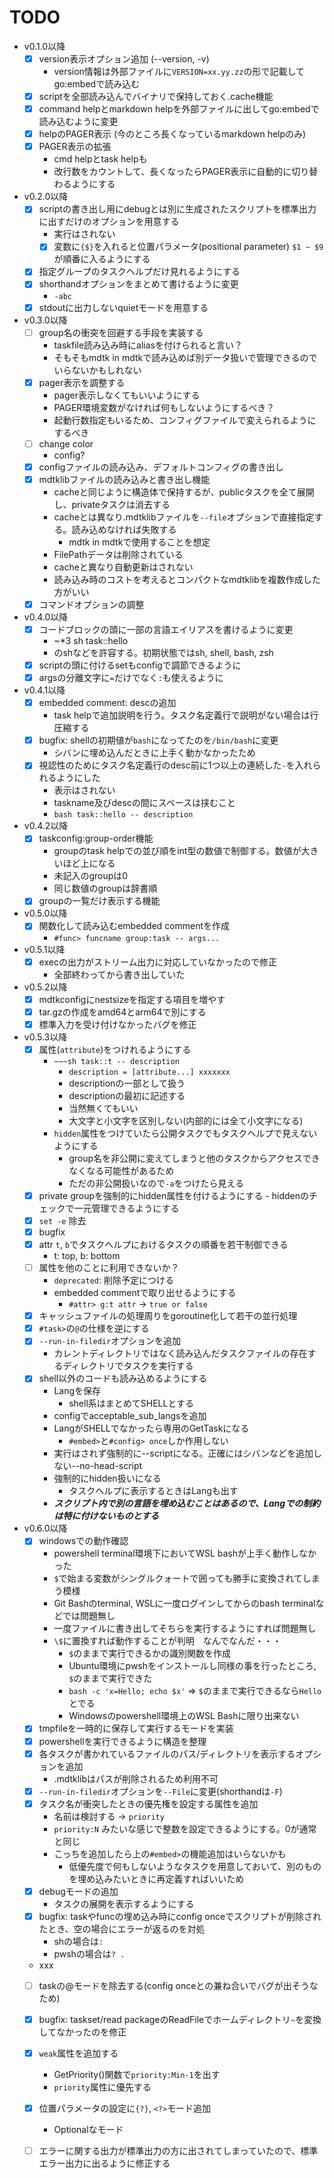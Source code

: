 
# TODO

- v0.1.0以降
    - [x] version表示オプション追加 (--version, -v)
        - version情報は外部ファイルに`VERSION=xx.yy.zz`の形で記載してgo:embedで読み込む
    - [x] scriptを全部読み込んでバイナリで保持しておく.cache機能
    - [x] command helpとmarkdown helpを外部ファイルに出してgo:embedで読み込むように変更
    - [x] helpのPAGER表示 (今のところ長くなっているmarkdown helpのみ)
    - [x] PAGER表示の拡張
        - cmd helpとtask helpも
        - 改行数をカウントして、長くなったらPAGER表示に自動的に切り替わるようにする
- v0.2.0以降
    - [x] scriptの書き出し用にdebugとは別に生成されたスクリプトを標準出力に出すだけのオプションを用意する
        - 実行はされない
        - [x] 変数に`{$}`を入れると位置パラメータ(positional parameter) `$1 ~ $9`が順番に入るようにする
    - [x] 指定グループのタスクヘルプだけ見れるようにする
    - [x] shorthandオプションをまとめて書けるように変更
        - `-abc`
    - [x] stdoutに出力しないquietモードを用意する
- v0.3.0以降
    - [ ] group名の衝突を回避する手段を実装する
        - taskfile読み込み時にaliasを付けられると言い？
        - そもそもmdtk in mdtkで読み込めば別データ扱いで管理できるのでいらないかもしれない
    - [x] pager表示を調整する
        - pager表示しなくてもいいようにする
        - PAGER環境変数がなければ何もしないようにするべき？
        - 起動行数指定もいるため、コンフィグファイルで変えられるようにするべき
    - [ ] change color
        - config?
    - [x] configファイルの読み込み、デフォルトコンフィグの書き出し
    - [x] mdtklibファイルの読み込みと書き出し機能
        - cacheと同じように構造体で保持するが、publicタスクを全て展開し、privateタスクは消去する
        - cacheとは異なり.mdtklibファイルを`--file`オプションで直接指定する。読み込めなければ失敗する
            - mdtk in mdtkで使用することを想定
        - FilePathデータは削除されている
        - cacheと異なり自動更新はされない
        - 読み込み時のコストを考えるとコンパクトなmdtklibを複数作成した方がいい
    - [x] コマンドオプションの調整
- v0.4.0以降
    - [x] コードブロックの頭に一部の言語エイリアスを書けるように変更
        - ~*3 sh task::hello
        - のshなどを許容する。初期状態ではsh, shell, bash, zsh
    - [x] scriptの頭に付けるsetもconfigで調節できるように
    - [x] argsの分離文字に`=`だけでなく`:`も使えるように
- v0.4.1以降
    - [x] embedded comment: descの追加
        - task helpで追加説明を行う。タスク名定義行で説明がない場合は行圧縮する
    - [x] bugfix: shellの初期値が`bash`になってたのを`/bin/bash`に変更
        - シバンに埋め込んだときに上手く動かなかったため
    - [x] 視認性のためにタスク名定義行のdesc前に1つ以上の連続した`-`を入れられるようにした
        - 表示はされない
        - taskname及びdescの間にスペースは挟むこと
        - `bash task::hello -- description`
- v0.4.2以降
    - [x] taskconfig:group-order機能
        - groupのtask helpでの並び順をint型の数値で制御する。数値が大きいほど上になる
        - 未記入のgroupは0
        - 同じ数値のgroupは辞書順
    - [x] groupの一覧だけ表示する機能
- v0.5.0以降
    - [x] 関数化して読み込むembedded commentを作成
        - `#func> funcname group:task -- args...`
- v0.5.1以降
    - [x] execの出力がストリーム出力に対応していなかったので修正
        - 全部終わってから書き出していた
- v0.5.2以降
    - [x] mdtkconfigにnestsizeを指定する項目を増やす
    - [x] tar.gzの作成をamd64とarm64で別にする
    - [x] 標準入力を受け付けなかったバグを修正
- v0.5.3以降
    - [x] 属性(`attribute`)をつけれるようにする
        - `~~~sh task::t -- description`
            - `description = [attribute...] xxxxxxx`
            - descriptionの一部として扱う
            - descriptionの最初に記述する
            - 当然無くてもいい
            - 大文字と小文字を区別しない(内部的には全て小文字になる)
        - `hidden`属性をつけていたら公開タスクでもタスクヘルプで見えないようにする
            - group名を非公開に変えてしまうと他のタスクからアクセスできなくなる可能性があるため
            - ただの非公開扱いなので`-a`をつけたら見える
    - [x] private groupを強制的にhidden属性を付けるようにする
            - hiddenのチェックで一元管理できるようにする
    - [x] `set -e` 除去
    - [x] bugfix
    - [x] attr `t`, `b`でタスクヘルプにおけるタスクの順番を若干制御できる
        - t: top, b: bottom
    - [ ] 属性を他のことに利用できないか？
        - `deprecated`: 削除予定につける
        - embedded commentで取り出せるようにする
            - `#attr> g:t attr` -> `true or false`
    - [x] キャッシュファイルの処理周りをgoroutine化して若干の並行処理
    - [x] `#task>`の`@`の仕様を逆にする
    - [x] `--run-in-filedir`オプションを追加
        - カレントディレクトリではなく読み込んだタスクファイルの存在するディレクトリでタスクを実行する
    - [x] shell以外のコードも読み込めるようにする
        - Langを保存
            - shell系はまとめてSHELLとする
        - configでacceptable_sub_langsを追加
        - LangがSHELLでなかったら専用のGetTaskになる
            - `#embed>`と`#config> once`しか作用しない
        - 実行はされず強制的に--scriptになる。正確にはシバンなどを追加しない--no-head-script
        - 強制的にhidden扱いになる
            - タスクヘルプに表示するときはLangも出す
        - ***スクリプト内で別の言語を埋め込むことはあるので、Langでの制約は特に付けないものとする***
- v0.6.0以降
    - [x] windowsでの動作確認
        - powershell terminal環境下においてWSL bashが上手く動作しなかった
        - `$`で始まる変数がシングルクォートで囲っても勝手に変換されてしまう模様
        - Git Bashのterminal, WSLに一度ログインしてからのbash terminalなどでは問題無し
        - 一度ファイルに書き出してそちらを実行するようにすれば問題無し
        - `\$`に置換すれば動作することが判明　なんでなんだ・・・
            - `$`のままで実行できるかの識別関数を作成
            - Ubuntu環境にpwshをインストールし同様の事を行ったところ, `$`のままで実行できた
            - `bash -c 'x=Hello; echo $x'` => `$`のままで実行できるなら`Hello`とでる
            - Windowsのpowershell環境上のWSL Bashに限り出来ない
    - [x] tmpfileを一時的に保存して実行するモードを実装
    - [x] powershellを実行できるように構造を整理
    - [x] 各タスクが書かれているファイルのパス/ディレクトリを表示するオプションを追加
        - .mdtklibはパスが削除されるため利用不可
    - [x] `--run-in-filedir`オプションを`--File`に変更(shorthandは`-F`)
    - [x] タスク名が衝突したときの優先権を設定する属性を追加
        - 名前は検討する -> `priority`
        - `priority:N` みたいな感じで整数を設定できるようにする。0が通常と同じ
        - こっちを追加したら上の`#embed>`の機能追加はいらないかも
            - 低優先度で何もしないようなタスクを用意しておいて、別のものを埋め込みたいときに再定義すればいいため
    - [x] debugモードの追加
        - タスクの展開を表示するようにする
    - [x] bugfix: taskやfuncの埋め込み時にconfig onceでスクリプトが削除されたとき、空の場合にエラーが返るのを対処
        - shの場合は`:`
        - pwshの場合は`? .`
    - xxx
    - [ ] taskの@モードを除去する(config onceとの兼ね合いでバグが出そうなため)
    - [x] bugfix: taskset/read packageのReadFileでホームディレクトリ`~`を変換してなかったのを修正
    - [x] `weak`属性を追加する
        - GetPriority()関数で`priority:Min-1`を出す
        - `priority`属性に優先する
    - [x] 位置パラメータの設定に`{?}`, `<?>`モード追加
        - Optionalなモード
    - [ ] エラーに関する出力が標準出力の方に出されてしまっていたので、標準エラー出力に出るように修正する


    